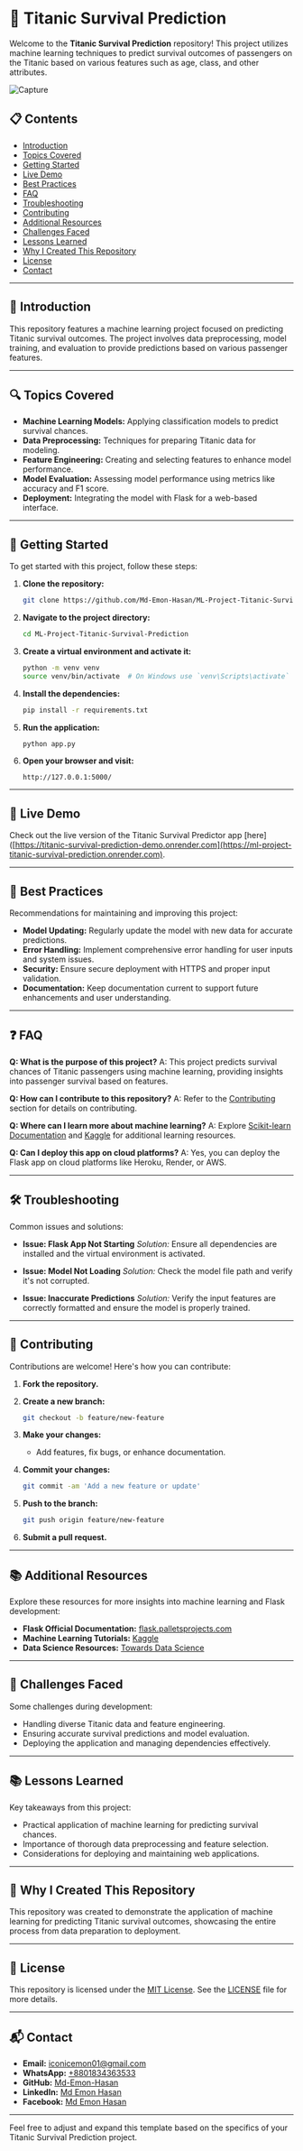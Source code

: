 # 🚢 Titanic Survival Prediction

Welcome to the **Titanic Survival Prediction** repository! This project utilizes machine learning techniques to predict survival outcomes of passengers on the Titanic based on various features such as age, class, and other attributes.

![Capture](https://github.com/user-attachments/assets/8412602b-e18f-49b4-b72b-81414865d20e)

## 📋 Contents

- [Introduction](#introduction)
- [Topics Covered](#topics-covered)
- [Getting Started](#getting-started)
- [Live Demo](#live-demo)
- [Best Practices](#best-practices)
- [FAQ](#faq)
- [Troubleshooting](#troubleshooting)
- [Contributing](#contributing)
- [Additional Resources](#additional-resources)
- [Challenges Faced](#challenges-faced)
- [Lessons Learned](#lessons-learned)
- [Why I Created This Repository](#why-i-created-this-repository)
- [License](#license)
- [Contact](#contact)

---

## 📖 Introduction

This repository features a machine learning project focused on predicting Titanic survival outcomes. The project involves data preprocessing, model training, and evaluation to provide predictions based on various passenger features.

---

## 🔍 Topics Covered

- **Machine Learning Models:** Applying classification models to predict survival chances.
- **Data Preprocessing:** Techniques for preparing Titanic data for modeling.
- **Feature Engineering:** Creating and selecting features to enhance model performance.
- **Model Evaluation:** Assessing model performance using metrics like accuracy and F1 score.
- **Deployment:** Integrating the model with Flask for a web-based interface.

---

## 🚀 Getting Started

To get started with this project, follow these steps:

1. **Clone the repository:**

   ```bash
   git clone https://github.com/Md-Emon-Hasan/ML-Project-Titanic-Survival-Prediction.git
   ```

2. **Navigate to the project directory:**

   ```bash
   cd ML-Project-Titanic-Survival-Prediction
   ```

3. **Create a virtual environment and activate it:**

   ```bash
   python -m venv venv
   source venv/bin/activate  # On Windows use `venv\Scripts\activate`
   ```

4. **Install the dependencies:**

   ```bash
   pip install -r requirements.txt
   ```

5. **Run the application:**

   ```bash
   python app.py
   ```

6. **Open your browser and visit:**

   ```
   http://127.0.0.1:5000/
   ```

---

## 🎉 Live Demo

Check out the live version of the Titanic Survival Predictor app [here]([https://titanic-survival-prediction-demo.onrender.com](https://ml-project-titanic-survival-prediction.onrender.com).

---

## 🌟 Best Practices

Recommendations for maintaining and improving this project:

- **Model Updating:** Regularly update the model with new data for accurate predictions.
- **Error Handling:** Implement comprehensive error handling for user inputs and system issues.
- **Security:** Ensure secure deployment with HTTPS and proper input validation.
- **Documentation:** Keep documentation current to support future enhancements and user understanding.

---

## ❓ FAQ

**Q: What is the purpose of this project?**
A: This project predicts survival chances of Titanic passengers using machine learning, providing insights into passenger survival based on features.

**Q: How can I contribute to this repository?**
A: Refer to the [Contributing](#contributing) section for details on contributing.

**Q: Where can I learn more about machine learning?**
A: Explore [Scikit-learn Documentation](https://scikit-learn.org/stable/user_guide.html) and [Kaggle](https://www.kaggle.com/learn/overview) for additional learning resources.

**Q: Can I deploy this app on cloud platforms?**
A: Yes, you can deploy the Flask app on cloud platforms like Heroku, Render, or AWS.

---

## 🛠️ Troubleshooting

Common issues and solutions:

- **Issue: Flask App Not Starting**
  *Solution:* Ensure all dependencies are installed and the virtual environment is activated.

- **Issue: Model Not Loading**
  *Solution:* Check the model file path and verify it's not corrupted.

- **Issue: Inaccurate Predictions**
  *Solution:* Verify the input features are correctly formatted and ensure the model is properly trained.

---

## 🤝 Contributing

Contributions are welcome! Here's how you can contribute:

1. **Fork the repository.**
2. **Create a new branch:**

   ```bash
   git checkout -b feature/new-feature
   ```

3. **Make your changes:**

   - Add features, fix bugs, or enhance documentation.

4. **Commit your changes:**

   ```bash
   git commit -am 'Add a new feature or update'
   ```

5. **Push to the branch:**

   ```bash
   git push origin feature/new-feature
   ```

6. **Submit a pull request.**

---

## 📚 Additional Resources

Explore these resources for more insights into machine learning and Flask development:

- **Flask Official Documentation:** [flask.palletsprojects.com](https://flask.palletsprojects.com/)
- **Machine Learning Tutorials:** [Kaggle](https://www.kaggle.com/learn/overview)
- **Data Science Resources:** [Towards Data Science](https://towardsdatascience.com/)

---

## 💪 Challenges Faced

Some challenges during development:

- Handling diverse Titanic data and feature engineering.
- Ensuring accurate survival predictions and model evaluation.
- Deploying the application and managing dependencies effectively.

---

## 📚 Lessons Learned

Key takeaways from this project:

- Practical application of machine learning for predicting survival chances.
- Importance of thorough data preprocessing and feature selection.
- Considerations for deploying and maintaining web applications.

---

## 🌟 Why I Created This Repository

This repository was created to demonstrate the application of machine learning for predicting Titanic survival outcomes, showcasing the entire process from data preparation to deployment.

---

## 📝 License

This repository is licensed under the [MIT License](https://opensource.org/licenses/MIT). See the [LICENSE](LICENSE) file for more details.

---

## 📬 Contact

- **Email:** [iconicemon01@gmail.com](mailto:iconicemon01@gmail.com)
- **WhatsApp:** [+8801834363533](https://wa.me/8801834363533)
- **GitHub:** [Md-Emon-Hasan](https://github.com/Md-Emon-Hasan)
- **LinkedIn:** [Md Emon Hasan](https://www.linkedin.com/in/md-emon-hasan)
- **Facebook:** [Md Emon Hasan](https://www.facebook.com/mdemon.hasan2001/)

---

Feel free to adjust and expand this template based on the specifics of your Titanic Survival Prediction project.
